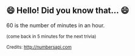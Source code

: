 ## 😄 Hello! Did you know that... 😄
60 is the number of minutes in an hour.

<sup>(come back in 5 minutes for the next trivia)</sup>


<sup>Credits: http://numbersapi.com</sup>
